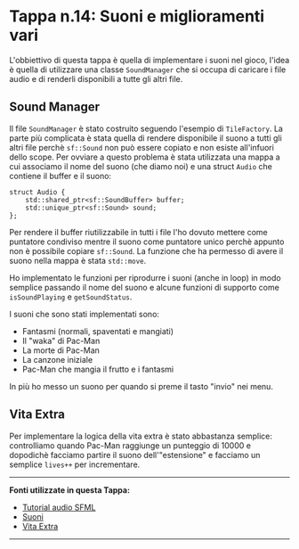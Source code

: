 # Tappa n.14: Suoni e miglioramenti vari
L'obbiettivo di questa tappa è quella di implementare i suoni nel gioco, l'idea è quella di utilizzare una classe `SoundManager` che si occupa di caricare i file audio e di renderli disponibili a tutte gli altri file.

## Sound Manager
Il file `SoundManager` è stato costruito seguendo l'esempio di `TileFactory`. La parte più complicata è stata quella di rendere disponibile il suono a tutti gli altri file perchè `sf::Sound` non può essere copiato e non esiste all'infuori dello scope. Per ovviare a questo problema è stata utilizzata una mappa a cui associamo il nome del suono (che diamo noi) e una struct `Audio` che contiene il buffer e il suono:
```
struct Audio {
    std::shared_ptr<sf::SoundBuffer> buffer;
    std::unique_ptr<sf::Sound> sound;
};
```
Per rendere il buffer riutilizzabile in tutti i file l'ho dovuto mettere come puntatore condiviso mentre il suono come puntatore unico perchè appunto non è possibile copiare `sf::Sound`. La funzione che ha permesso di avere il suono nella mappa è stata `std::move`.

Ho implementato le funzioni per riprodurre i suoni (anche in loop) in modo semplice passando il nome del suono e alcune funzioni di supporto come `isSoundPlaying` e `getSoundStatus`.

I suoni che sono stati implementati sono:
- Fantasmi (normali, spaventati e mangiati)
- Il "waka" di Pac-Man
- La morte di Pac-Man
- La canzone iniziale
- Pac-Man che mangia il frutto e i fantasmi

In più ho messo un suono per quando si preme il tasto "invio" nei menu.

## Vita Extra
Per implementare la logica della vita extra è stato abbastanza semplice: controlliamo quando Pac-Man raggiunge un punteggio di 10000 e dopodichè facciamo partire il suono dell'"estensione" e facciamo un semplice `lives++` per incrementare.

---
**Fonti utilizzate in questa Tappa:**
* [Tutorial audio SFML](https://www.sfml-dev.org/tutorials/3.0/audio/sounds/)
* [Suoni](https://www.sounds-resource.com/arcade/pacman/sound/10603/)
* [Vita Extra](https://www.youtube.com/watch?v=nkV6BedgwRY)
---